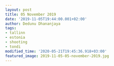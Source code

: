 ```yaml
---
layout: post
title: 05 November 2019
date: '2019-11-05T19:44:00.001+02:00'
author: Dedunu Dhananjaya
tags:
- tallinn
- estonia
- shooting
- tondi
modified_time: '2020-05-21T19:45:36.918+03:00'
featured_image: 2019-11-05-05-november-2019.jpg
---
```

